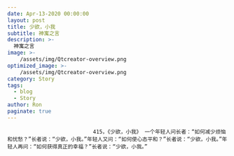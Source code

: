 ```yaml
---
date: Apr-13-2020 00:00:00
layout: post
title: 少欲，小我
subtitle: 神寓之言
description: >-
  神寓之言
image: >-
    /assets/img/Qtcreator-overview.png
optimized_image: >-
    /assets/img/Qtcreator-overview.png
category: Story
tags:
  - blog
  - Story
author: Ron
paginate: true
---
```


							　　415，《少欲，小我》 一个年轻人问长者：“如何减少烦恼和忧愁？”长者说：“少欲，小我。”年轻人又问：“如何使心态平和？”长者说：“少欲，小我。”年轻人再问：“如何获得真正的幸福？”长者说：“少欲，小我。”
							
							
						